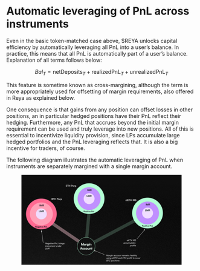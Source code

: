 # Automatic leveraging of PnL across instruments

Even in the basic token-matched case above, $REYA unlocks capital efficiency by automatically leveraging all PnL into a user’s balance. In practice, this means that all PnL is automatically part of a user’s balance. Explanation of all terms follows below:

$$Bal_T = \mathrm{netDeposits}_T + \mathrm{realizedPnL}_T + \mathrm{unrealizedPnL}_T$$

This feature is sometime known as cross-margining, although the term is more appropriately used for offsetting of margin requirements, also offered in Reya as explained below.

One consequence is that gains from any position can offset losses in other positions, an in particular hedged positions have their PnL reflect their hedging. Furthermore, any PnL that accrues beyond the initial margin requirement can be used and truly leverage into new positions. All of this is essential to incentivize liquidity provision, since LPs accumulate large hedged portfolios and the PnL leveraging reflects that. It is also a big incentive for traders, of course.

The following diagram illustrates the automatic leveraging of PnL when instruments are separately margined with a single margin account.



<figure><img src="../.gitbook/assets/image (28).png" alt=""><figcaption></figcaption></figure>

